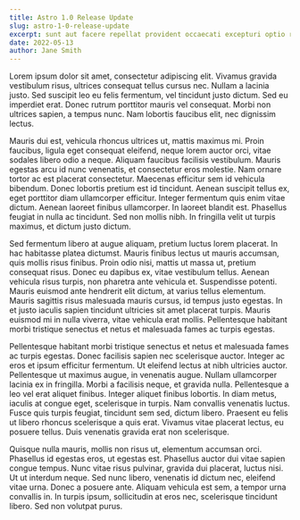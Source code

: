 ```yaml
---
title: Astro 1.0 Release Update
slug: astro-1-0-release-update
excerpt: sunt aut facere repellat provident occaecati excepturi optio reprehenderit
date: 2022-05-13
author: Jane Smith
---
```


Lorem ipsum dolor sit amet, consectetur adipiscing elit. Vivamus gravida vestibulum risus, ultrices consequat tellus cursus nec. Nullam a lacinia justo. Sed suscipit leo eu felis fermentum, vel tincidunt justo dictum. Sed eu imperdiet erat. Donec rutrum porttitor mauris vel consequat. Morbi non ultrices sapien, a tempus nunc. Nam lobortis faucibus elit, nec dignissim lectus.

Mauris dui est, vehicula rhoncus ultrices ut, mattis maximus mi. Proin faucibus, ligula eget consequat eleifend, neque lorem auctor orci, vitae sodales libero odio a neque. Aliquam faucibus facilisis vestibulum. Mauris egestas arcu id nunc venenatis, et consectetur eros molestie. Nam ornare tortor ac est placerat consectetur. Maecenas efficitur sem id vehicula bibendum. Donec lobortis pretium est id tincidunt. Aenean suscipit tellus ex, eget porttitor diam ullamcorper efficitur. Integer fermentum quis enim vitae dictum. Aenean laoreet finibus ullamcorper. In laoreet blandit est. Phasellus feugiat in nulla ac tincidunt. Sed non mollis nibh. In fringilla velit ut turpis maximus, et dictum justo dictum.

Sed fermentum libero at augue aliquam, pretium luctus lorem placerat. In hac habitasse platea dictumst. Mauris finibus lectus ut mauris accumsan, quis mollis risus finibus. Proin odio nisi, mattis ut massa ut, pretium consequat risus. Donec eu dapibus ex, vitae vestibulum tellus. Aenean vehicula risus turpis, non pharetra ante vehicula et. Suspendisse potenti. Mauris euismod ante hendrerit elit dictum, at varius tellus elementum. Mauris sagittis risus malesuada mauris cursus, id tempus justo egestas. In et justo iaculis sapien tincidunt ultricies sit amet placerat turpis. Mauris euismod mi in nulla viverra, vitae vehicula erat mollis. Pellentesque habitant morbi tristique senectus et netus et malesuada fames ac turpis egestas.

Pellentesque habitant morbi tristique senectus et netus et malesuada fames ac turpis egestas. Donec facilisis sapien nec scelerisque auctor. Integer ac eros et ipsum efficitur fermentum. Ut eleifend lectus at nibh ultricies auctor. Pellentesque ut maximus augue, in venenatis augue. Nullam ullamcorper lacinia ex in fringilla. Morbi a facilisis neque, et gravida nulla. Pellentesque a leo vel erat aliquet finibus. Integer aliquet finibus lobortis. In diam metus, iaculis at congue eget, scelerisque in turpis. Nam convallis venenatis luctus. Fusce quis turpis feugiat, tincidunt sem sed, dictum libero. Praesent eu felis ut libero rhoncus scelerisque a quis erat. Vivamus vitae placerat lectus, eu posuere tellus. Duis venenatis gravida erat non scelerisque.

Quisque nulla mauris, mollis non risus ut, elementum accumsan orci. Phasellus id egestas eros, ut egestas est. Phasellus auctor dui vitae sapien congue tempus. Nunc vitae risus pulvinar, gravida dui placerat, luctus nisi. Ut ut interdum neque. Sed nunc libero, venenatis id dictum nec, eleifend vitae urna. Donec a posuere ante. Aliquam vehicula est sem, a tempor urna convallis in. In turpis ipsum, sollicitudin at eros nec, scelerisque tincidunt libero. Sed non volutpat purus.